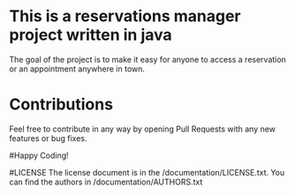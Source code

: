 # This is a reservations manager project written in java
The goal of the project is to make it easy for anyone to access a reservation or an appointment anywhere in town.

# Contributions
Feel free to contribute in any way by opening Pull Requests with any new features or bug fixes.

#Happy Coding!


#LICENSE
The license document is in the /documentation/LICENSE.txt.
You can find the authors in /documentation/AUTHORS.txt
